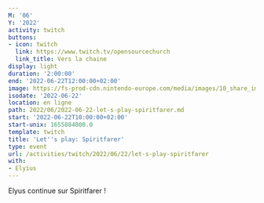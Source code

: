 ```yaml
---
M: '06'
Y: '2022'
activity: twitch
buttons:
- icon: twitch
  link: https://www.twitch.tv/opensourcechurch
  link_title: Vers la chaine
display: light
duration: '2:00:00'
end: '2022-06-22T12:00:00+02:00'
image: https://fs-prod-cdn.nintendo-europe.com/media/images/10_share_images/games_15/nintendo_switch_download_software_1/H2x1_NSwitchDS_Spiritfarer_image1600w.jpg
isodate: '2022-06-22'
location: en ligne
path: 2022/06/2022-06-22-let-s-play-spiritfarer.md
start: '2022-06-22T10:00:00+02:00'
start-unix: 1655884800.0
template: twitch
title: 'Let''s play: Spiritfarer'
type: event
url: /activities/twitch/2022/06/22/let-s-play-spiritfarer
with:
- Elyius
---
```

Elyus continue sur Spiritfarer !